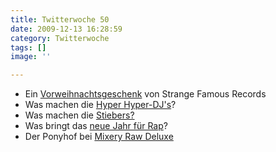 ```yaml
---
title: Twitterwoche 50
date: 2009-12-13 16:28:59
category: Twitterwoche
tags: []
image: ''

---
```


* Ein [Vorweihnachtsgeschenk](http://www.strangefamousrecords.com/clip-of-the-week/buck-65-boob/) von Strange Famous Records
* Was machen die [Hyper Hyper-DJ's](http://www.tanith.org/?p=1558)?
* Was machen die [Stiebers?](http://www.rappers.in/Stieber_Twins-322_was-macht-eigentlich.html)
* Was bringt das [neue Jahr für Rap](http://www.unkut.com/2009/12/rap-karaoke-is-the-future/)?
* Der Ponyhof bei [Mixery Raw Deluxe](http://mixeryrawdeluxe.tv/index.php/News/Index/id/5842/deepLinkId/5849)
